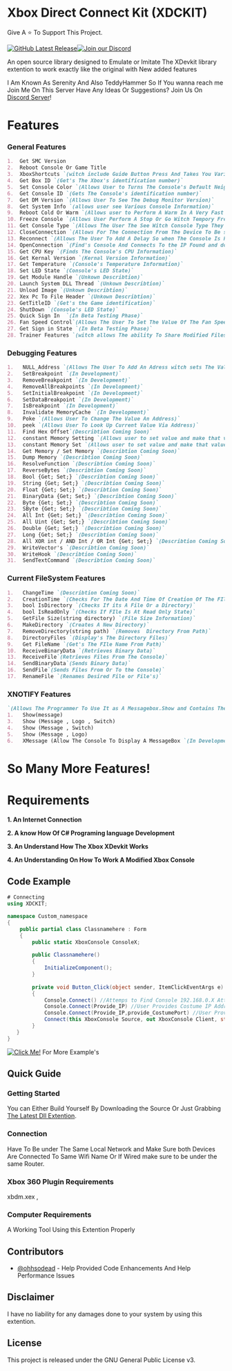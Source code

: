 #  Xbox Direct Connect Kit (XDCKIT)
Give A ⭐ To Support This Project.

[![GitHub Latest Release](https://img.shields.io/badge/Latest-Release-red)](https://github.com/XBM360/XDCKIT/releases)[![Join our Discord](https://img.shields.io/badge/join%20Us-discord-7289DA)](https://discord.gg/6cEdez7cge)


An open source library designed to Emulate or Imitate The XDevkit library extention to work exactly like the original with New added features

I Am Known As Serenity And Also TeddyHammer So If You wanna reach me Join Me On This Server
Have Any Ideas Or Suggestions? Join Us On [Discord Server](https://discord.gg/6cEdez7cge)!

# Features

### General Features
```markdown
1.  Get SMC Version
2.  Reboot Console Or Game Title
3.  XboxShortcuts `(witch include Guide Button Press And Takes You Various Places On The Xbox Such As Friends List Etc)`
4.  Get Box ID `(Get's The Xbox's identification number)`
5.  Set Console Color `(Allows User to Turns The Console's Default Neighborhood Icon to any of the following... (black , blue , bluegray , nosidecar)`
6.  Get Console ID `(Gets The Console's identification number)`
7.  Get DM Version `(Allows User To See The Debug Monitor Version)`
8.  Get System Info `(allows user see Various Console Information)`
9.  Reboot Cold Or Warm `(Allows user to Perform A Warm In A Very Fast Manner Or A Cold Reboot WItch Attempts To Reboot Slowly)`
10. Freeze Console `(Allows User Perform A Stop Or Go Witch Tempory Freezes The Console Until A Go Command Is Sent)`
11. Get Console Type `(Allows The User The See Witch Console Type They Own)`
12. CloseConnection `(Allows For The Connection From The Device To Be severed From Each Other)`
13. Reconnect `(Allows The User To Add A Delay So when The Console Is Ready The User Can Connect To It)`
14. OpenConnection `(Find's Console And Connects To the IP Found and does not set class meaning you would have to set ConsoleX TO XDCKIT)`
15. Get CPU Key `(Finds The Console's CPU Information)`
16. Get Kernal Version `(Kernal Version Information)`
17. Get Temperature `(Console's Temperature Information)`
18. Set LED State `(Console's LED State)`
19. Get Module Handle `(Unkown Describtion)`
20. Launch System DLL Thread `(Unkown Describtion)`
21. Unload Image `(Unkown Describtion)`
22. Xex Pc To File Header `(Unkown Describtion)`
23. GetTitleID `(Get's the Game identification)` 
24. ShutDown `(Console's LED State)`
25. Quick Sign In  `(In Beta Testing Phase)`
26. Fan Speed Control`(Allows The User To Set The Value Of The Fan Speed)`
27. Get Sign in State `(In Beta Testing Phase)`
28. Trainer Features `(witch allows The ability To Share Modified Files For Any Game To Be modded)`
```
### Debugging Features
```markdown
1.   NULL_Address `(Allows The User To Add An Adress witch sets The Value To 6000000 meaning that you are making a null value)`
2.   SetBreakpoint `(In Development)`
3.   RemoveBreakpoint `(In Development)`
4.   RemoveAllBreakpoints `(In Development)`
5.   SetInitialBreakpoint `(In Development)`
6.   SetDataBreakpoint `(In Development)`
7.   IsBreakpoint `(In Development)`
8.   Invalidate MemoryCache `(In Development)`
9.   Poke `(Allows User To Change The Value An Address)`
10.  peek `(Allows User To Look Up Current Value Via Address)`
11.  Find Hex Offset`(Describtion Coming Soon)`
12.  constant Memory Setting `(Allows user to set value and make that value never change)`
13.  constant Memory Set `(Allows user to set value and make that value never change)`
14.  Get Memory / Set Memory `(Describtion Coming Soon)`
15.  Dump Memory `(Describtion Coming Soon)`
16.  ResolveFunction `(Describtion Coming Soon)`
17.  ReverseBytes `(Describtion Coming Soon)`
18.  Bool {Get; Set;} `(Describtion Coming Soon)`
19.  String {Get; Set;} `(Describtion Coming Soon)`
20.  Float {Get; Set;} `(Describtion Coming Soon)`
21.  BinaryData {Get; Set;} `(Describtion Coming Soon)`
22.  Byte {Get; Set;} `(Describtion Coming Soon)`
23.  SByte {Get; Set;} `(Describtion Coming Soon)`
24.  All Int {Get; Set;} `(Describtion Coming Soon)`
25.  All Uint {Get; Set;} `(Describtion Coming Soon)`
26.  Double {Get; Set;} `(Describtion Coming Soon)`
27.  Long {Get; Set;} `(Describtion Coming Soon)`
28.  All XOR int / AND Int / OR Int {Get; Set;} `(Describtion Coming Soon)`
29.  WriteVector's `(Describtion Coming Soon)`
30.  WriteHook `(Describtion Coming Soon)`
31.  SendTextCommand `(Describtion Coming Soon)`
```
### Current FileSystem Features
```markdown
1.   ChangeTime `(Describtion Coming Soon)`
2.   CreationTime `(Checks For The Date And Time Of Creation Of The FIle)`
3.   bool IsDirectory `(Checks If its A File Or a Directory)`
4.   bool IsReadOnly `(Checks If FIle Is At Read Only State)`
5.   GetFile Size(string directory) `(File Size Information)`
6.   MakeDirectory `(Creates A New Directory)`
7.   RemoveDirectory(string path) `(Removes  Directory From Path)`
8.   DirectoryFiles `(Display's The Directory Files)`
9.   Get FileName `(Get's The FIle Name From Path)`
10.  ReceiveBinaryData `(Retrieves Binary Data)`
13.  ReceiveFile`(Retrieves Files From The Console)`
14.  SendBinaryData`(Sends Binary Data)`
16.  SendFile`(Sends Files From Or To the Console)`
17.  RenameFile `(Renames Desired File or File's)`
```
### XNOTIFY Features
```markdown
`(Allows The Programmer To Use It as A Messagebox.Show and Contains The Ability To Turn Off Notifications at Any Moment If A Programmer Added a switch Example's Below)`
1.   Show(message)
3.   Show (Message , Logo , Switch)
4.   Show (Message , Switch)
5.   Show (Message , Logo)
6.   XMessage (Allow The Console To Display A MessageBox `(In Development)) `
```
# So Many More Features!

# Requirements
**1. An Internet Connection**

**2. A know How Of C# Programing language Development**

**3. An Understand How The Xbox XDevkit Works**

**4. An Understanding On How To Work A Modified Xbox Console**

## Code Example

```C#
# Connecting
using XDCKIT;

namespace Custom_namespace
{
    public partial class Classnamehere : Form
    {
        public static XboxConsole ConsoleX;
    
        public Classnamehere()
        {
            InitializeComponent();
        }
        
        private void Button_Click(object sender, ItemClickEventArgs e)
        {
            Console.Connect() //Attemps to Find Console 192.168.0.X Attempts compensate for X aka finds last digit.
            Console.Connect(Provide_IP) //User Provides Costume IP Address
            Console.Connect(Provide_IP,provide_CostumePort) //User Provides The IP Address and Port Number "Port Number Is Always 730" Regardless was added for more flexibility.
            Connect(this XboxConsole Source, out XboxConsole Client, string ConsoleNameOrIP = "default", int Port = 730) //sets the (ConsoleX) to XDCKIT class so everythin can be called like so example: ConsoleX.Screenshot() , then if IP Address is Provide then it proceeds to Connect also you can provide Port Number Witch By Again Defualt Is 730.
        }
   }
}
```
[![Click Me!](https://img.shields.io/badge/Click-Me!-blue)](https://XboxVillain.github.io/XDCKIT/) For More Example's
## Quick Guide

### Getting Started

You can Either Build Yourself By Downloading the Source Or Just Grabbing [The Latest Dll Extention](https://github.com/XBM360/XDCKIT/releases).

### Connection

Have To Be under The Same Local Network and Make Sure both Devices Are Connected To Same Wifi Name Or If Wired make sure to be under the same Router.

### Xbox 360 Plugin Requirements
xbdm.xex , 

### Computer Requirements
A Working Tool Using this Extention Properly
## Contributors
* [@ohhsodead](https://github.com/ohhsodead) - Help Provided Code Enhancements And Help Performance Issues
## Disclaimer
I have no liability for any damages done to your system by using this extention.
## License
This project is released under the GNU General Public License v3.
